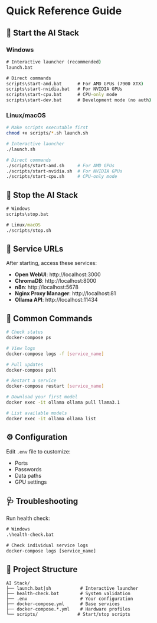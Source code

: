 # Quick Reference Guide

## 🚀 Start the AI Stack

### Windows
```cmd
# Interactive launcher (recommended)
launch.bat

# Direct commands
scripts\start-amd.bat      # For AMD GPUs (7900 XTX)
scripts\start-nvidia.bat   # For NVIDIA GPUs
scripts\start-cpu.bat      # CPU-only mode
scripts\start-dev.bat      # Development mode (no auth)
```

### Linux/macOS
```bash
# Make scripts executable first
chmod +x scripts/*.sh launch.sh

# Interactive launcher
./launch.sh

# Direct commands
./scripts/start-amd.sh     # For AMD GPUs
./scripts/start-nvidia.sh  # For NVIDIA GPUs  
./scripts/start-cpu.sh     # CPU-only mode
```

## 🛑 Stop the AI Stack

```cmd
# Windows
scripts\stop.bat

# Linux/macOS
./scripts/stop.sh
```

## 🔗 Service URLs

After starting, access these services:

- **Open WebUI**: http://localhost:3000
- **ChromaDB**: http://localhost:8000  
- **n8n**: http://localhost:5678
- **Nginx Proxy Manager**: http://localhost:81
- **Ollama API**: http://localhost:11434

## 🔧 Common Commands

```bash
# Check status
docker-compose ps

# View logs
docker-compose logs -f [service_name]

# Pull updates
docker-compose pull

# Restart a service
docker-compose restart [service_name]

# Download your first model
docker exec -it ollama ollama pull llama3.1

# List available models
docker exec -it ollama ollama list
```

## ⚙️ Configuration

Edit `.env` file to customize:
- Ports
- Passwords  
- Data paths
- GPU settings

## 🩺 Troubleshooting

Run health check:
```cmd
# Windows
.\health-check.bat

# Check individual service logs
docker-compose logs [service_name]
```

## 📁 Project Structure

```
AI Stack/
├── launch.bat|sh           # Interactive launcher
├── health-check.bat        # System validation
├── .env                    # Your configuration
├── docker-compose.yml      # Base services
├── docker-compose.*.yml    # Hardware profiles
└── scripts/               # Start/stop scripts
```
